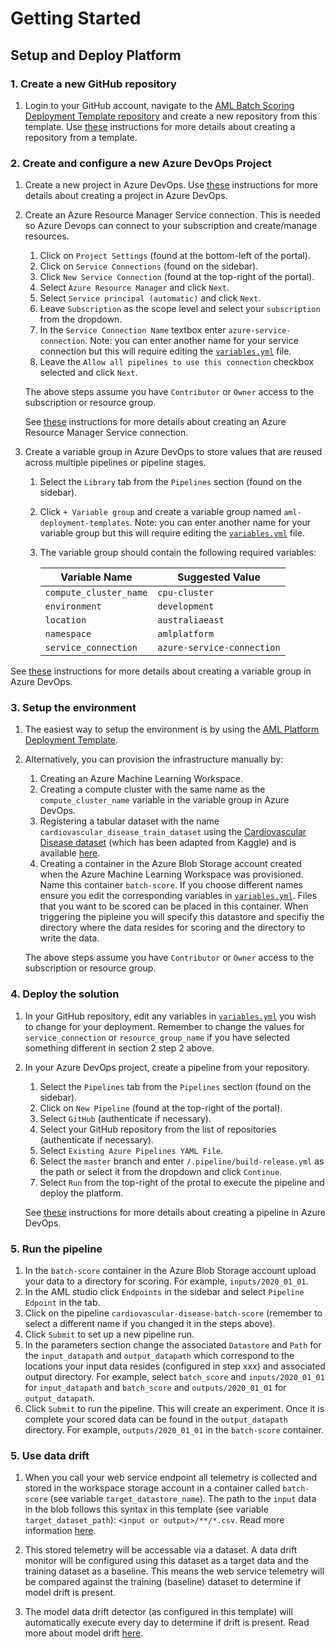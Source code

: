 # Getting Started

## Setup and Deploy Platform

### 1. Create a new GitHub repository

1. Login to your GitHub account, navigate to the [AML Batch Scoring Deployment Template repository](https://github.com/nfmoore/aml-batch-deployment-template) and create a new repository from this template. Use [these](https://docs.github.com/en/github/creating-cloning-and-archiving-repositories/creating-a-repository-from-a-template) instructions for more details about creating a repository from a template.

### 2. Create and configure a new Azure DevOps Project

1. Create a new project in Azure DevOps. Use [these](https://docs.microsoft.com/en-us/azure/devops/organizations/projects/create-project?view=azure-devops&tabs=preview-page#create-a-project) instructions for more details about creating a project in Azure DevOps.

2. Create an Azure Resource Manager Service connection. This is needed so Azure Devops can connect to your subscription and create/manage resources.

   1. Click on `Project Settings` (found at the bottom-left of the portal).
   2. Click on `Service Connections` (found on the sidebar).
   3. Click `New Service Connection` (found at the top-right of the portal).
   4. Select `Azure Resource Manager` and click `Next`.
   5. Select `Service principal (automatic)` and click `Next`.
   6. Leave `Subscription` as the scope level and select your `subscription` from the dropdown.
   7. In the `Service Connection Name` textbox enter `azure-service-connection`. Note: you can enter another name for your service connection but this will require editing the [`variables.yml`](../.pipelines/templates/variables.yml) file.
   8. Leave the `Allow all pipelines to use this connection` checkbox selected and click `Next`.

   The above steps assume you have `Contributor` or `Owner` access to the subscription or resource group.

   See [these](https://docs.microsoft.com/en-us/azure/devops/pipelines/library/service-endpoints#create-a-service-connection) instructions for more details about creating an Azure Resource Manager Service connection.

3. Create a variable group in Azure DevOps to store values that are reused across multiple pipelines or pipeline stages.

   1. Select the `Library` tab from the `Pipelines` section (found on the sidebar).
   2. Click `+ Variable group` and create a variable group named `aml-deployment-templates`. Note: you can enter another name for your variable group but this will require editing the [`variables.yml`](../.pipelines/templates/variables.yml) file.
   3. The variable group should contain the following required variables:

      | Variable Name          | Suggested Value            |
      | ---------------------- | -------------------------- |
      | `compute_cluster_name` | `cpu-cluster`              |
      | `environment`          | `development`              |
      | `location`             | `australiaeast`            |
      | `namespace`            | `amlplatform`              |
      | `service_connection`   | `azure-service-connection` |

See [these](https://docs.microsoft.com/en-us/azure/devops/pipelines/library/variable-groups?view=azure-devops&tabs=classic#use-a-variable-group) instructions for more details about creating a variable group in Azure DevOps.

### 3. Setup the environment

1. The easiest way to setup the environment is by using the [AML Platform Deployment Template](https://github.com/nfmoore/aml-platform-deployment-template).
2. Alternatively, you can provision the infrastructure manually by:

   1. Creating an Azure Machine Learning Workspace.
   2. Creating a compute cluster with the same name as the `compute_cluster_name` variable in the variable group in Azure DevOps.
   3. Registering a tabular dataset with the name `cardiovascular_disease_train_dataset` using the [Cardiovascular Disease dataset](https://www.kaggle.com/sulianova/cardiovascular-disease-dataset) (which has been adapted from Kaggle) and is available [here](https://github.com/nfmoore/aml-platform-deployment-template/blob/master/data/cardiovascular-disease.csv).
   4. Creating a container in the Azure Blob Storage account created when the Azure Machine Learning Workspace was provisioned. Name this container `batch-score`. If you choose different names ensure you edit the corresponding variables in [`variables.yml`](../.pipelines/variables.yml). Files that you want to be scored can be placed in this container. When triggering the pipleine you will specify this datastore and specifiy the directory where the data resides for scoring and the directory to write the data.

   The above steps assume you have `Contributor` or `Owner` access to the subscription or resource group.

### 4. Deploy the solution

1. In your GitHub repository, edit any variables in [`variables.yml`](../.pipelines/variables.yml) you wish to change for your deployment. Remember to change the values for `service_connection` or `resource_group_name` if you have selected something different in section 2 step 2 above.

2. In your Azure DevOps project, create a pipeline from your repository.

   1. Select the `Pipelines` tab from the `Pipelines` section (found on the sidebar).
   2. Click on `New Pipeline` (found at the top-right of the portal).
   3. Select `GitHub` (authenticate if necessary).
   4. Select your GitHub repository from the list of repositories (authenticate if necessary).
   5. Select `Existing Azure Pipelines YAML File`.
   6. Select the `master` branch and enter `/.pipeline/build-release.yml` as the path or select it from the dropdown and click `Continue`.
   7. Select `Run` from the top-right of the protal to execute the pipeline and deploy the platform.

   See [these](https://docs.microsoft.com/en-us/azure/devops/pipelines/create-first-pipeline) instructions for more details about creating a pipeline in Azure DevOps.

### 5. Run the pipeline

1. In the `batch-score` container in the Azure Blob Storage account upload your data to a directory for scoring. For example, `inputs/2020_01_01`.
2. In the AML studio click `Endpoints` in the sidebar and select `Pipeline Edpoint` in the tab.
3. Click on the pipeline `cardiovascular-disease-batch-score` (remember to select a different name if you changed it in the steps above).
4. Click `Submit` to set up a new pipeline run.
5. In the parameters section change the associated `Datastore` and `Path` for the `input_datapath` and `output_datapath` which correspond to the locations your input data resides (configured in step xxx) and associated output directory. For example, select `batch_score` and `inputs/2020_01_01` for `input_datapath` and `batch_score` and `outputs/2020_01_01` for `output_datapath`.
6. Click `Submit` to run the pipeline. This will create an experiment. Once it is complete your scored data can be found in the `output_datapath` directory. For example, `outputs/2020_01_01` in the `batch-score` container.

### 5. Use data drift

1. When you call your web service endpoint all telemetry is collected and stored in the workspace storage account in a container called `batch-score` (see variable `target_datastore_name`). The path to the `input` data in the blob follows this syntax in this template (see variable `target_dataset_path`): `<input or output>/**/*.csv`. Read more information [here](https://docs.microsoft.com/en-us/azure/machine-learning/how-to-enable-data-collection).

2. This stored telemetry will be accessable via a dataset. A data drift monitor will be configured using this dataset as a target data and the training dataset as a baseline. This means the web service telemetry will be compared against the training (baseline) dataset to determine if model drift is present.

3. The model data drift detector (as configured in this template) will automatically execute every day to determine if drift is present. Read more about model drift [here](https://docs.microsoft.com/en-us/azure/machine-learning/how-to-monitor-datasets).
